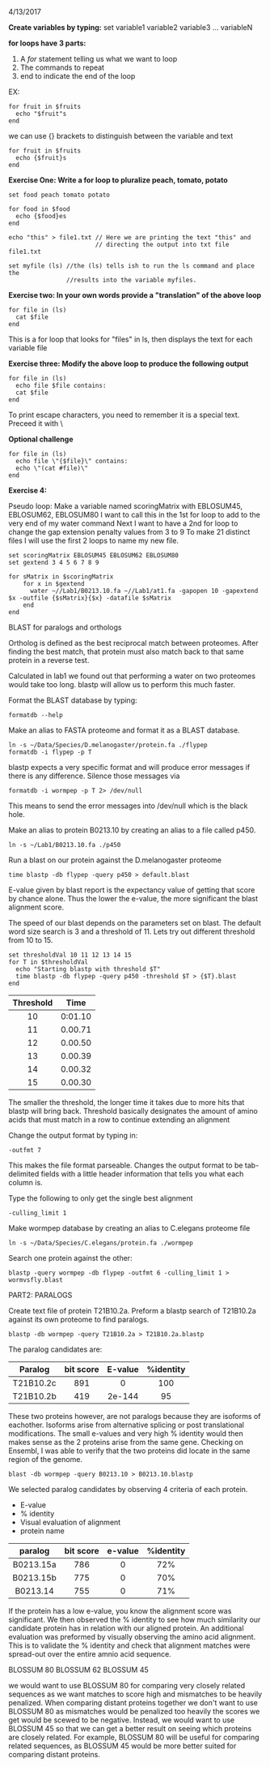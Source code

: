 4/13/2017

**Create variables by typing:** set variable1 variable2 variable3 ... variableN

**for loops have 3 parts:**
1. A _for_ statement telling us what we want to loop
2. The commands to repeat
3. end to indicate the end of the loop

EX:

    for fruit in $fruits
      echo "$fruit"s
    end

we can use {} brackets to distinguish between the variable and text

    for fruit in $fruits
      echo {$fruit}s
    end

**Exercise One: Write a for loop to pluralize peach, tomato, potato**

    set food peach tomato potato

    for food in $food
      echo {$food}es
    end

    echo "this" > file1.txt // Here we are printing the text "this" and
                            // directing the output into txt file file1.txt

    set myfile (ls) //the (ls) tells ish to run the ls command and place the
                    //results into the variable myfiles.

**Exercise two: In your own words provide a "translation" of the above loop**

    for file in (ls)
      cat $file
    end

This is a for loop that looks for "files" in ls, then displays the text for each variable file

**Exercise three: Modify the above loop to produce the following output**

    for file in (ls)
      echo file $file contains:
      cat $file
    end

To print escape characters, you need to remember it is a special text.
Preceed it with \

**Optional challenge**

    for file in (ls)
      echo file \"{$file}\" contains:
      echo \"(cat #file)\"
    end

**Exercise 4:**

Pseudo loop:
Make a variable named scoringMatrix with EBLOSUM45, EBLOSUM62, EBLOSUM80
I want to call this in the 1st for loop to add to the very end of my water command
Next I want to have a 2nd for loop to change the gap extension penalty values from 3 to 9
To make 21 distinct files I will use the first 2 loops to name my new file.

    set scoringMatrix EBLOSUM45 EBLOSUM62 EBLOSUM80
    set gextend 3 4 5 6 7 8 9

    for sMatrix in $scoringMatrix
	    for x in $gextend
	      water ~//Lab1/B0213.10.fa ~//Lab1/at1.fa -gapopen 10 -gapextend $x -outfile {$sMatrix}{$x} -datafile $sMatrix
	    end
    end

BLAST for paralogs and orthologs

Ortholog is defined as the best reciprocal match between proteomes. After finding the best match, that protein must also match back to that same protein in a reverse test.

Calculated in lab1 we found out that performing a water on two proteomes would take too long. blastp will allow us to perform this much faster.

Format the BLAST database by typing:

    formatdb --help

Make an alias to FASTA proteome and format it as a BLAST database.

    ln -s ~/Data/Species/D.melanogaster/protein.fa ./flypep
    formatdb -i flypep -p T

blastp expects a very specific format and will produce error messages if there is any difference. Silence those messages via

    formatdb -i wormpep -p T 2> /dev/null

This means to send the error messages into /dev/null which is the black hole.

Make an alias to protein B0213.10 by creating an alias to a file called p450.

    ln -s ~/Lab1/B0213.10.fa ./p450

Run a blast on our protein against the D.melanogaster proteome

    time blastp -db flypep -query p450 > default.blast

E-value given by blast report is the expectancy value of getting that score by chance alone. Thus the lower the e-value, the more significant the blast alignment score.

The speed of our blast depends on the parameters set on blast. The default word size search is 3 and a threshold of 11. Lets try out different threshold from 10 to 15.

    set thresholdVal 10 11 12 13 14 15
    for T in $thresholdVal
      echo "Starting blastp with threshold $T"
      time blastp -db flypep -query p450 -threshold $T > {$T}.blast
    end

|	Threshold | Time |
|:---------:|:-----:|
| 10        |0:01.10|
| 11		|0.00.71|
| 12        |0.00.50|
| 13        |0.00.39|
| 14        |0.00.32|
| 15        |0.00.30|

The smaller the threshold, the longer time it takes due to more hits that blastp will bring back. Threshold basically designates the amount of amino acids that must match in a row to continue extending an alignment

Change the output format by typing in:

    -outfmt 7

This makes the file format parseable. Changes the output format to be tab-delimited fields with a little header information that tells you what each column is.

Type the following to only get the single best alignment

    -culling_limit 1

Make wormpep database by creating an alias to C.elegans proteome file

    ln -s ~/Data/Species/C.elegans/protein.fa ./wormpep

Search one protein against the other:

    blastp -query wormpep -db flypep -outfmt 6 -culling_limit 1 > wormvsfly.blast

PART2: PARALOGS

Create text file of protein T21B10.2a. Preform a blastp search of T21B10.2a against its own proteome to find paralogs.

    blastp -db wormpep -query T21B10.2a > T21B10.2a.blastp

The paralog candidates are:

|Paralog|bit score|E-value|%identity|
|:-----:|:-------:|:-----:|:-------:|
|T21B10.2c|891|0|100|
|T21B10.2b|419|2e-144|95|

These two proteins however, are not paralogs because they are isoforms of eachother. Isoforms arise from alternative splicing or post translational modifications. The small e-values and very high % identity would then makes sense as the 2 proteins arise from the same gene. Checking on Ensembl, I was able to verify that the two proteins did locate in the same region of the genome.

    blast -db wormpep -query B0213.10 > B0213.10.blastp

We selected paralog candidates by observing 4 criteria of each protein.
* E-value
* % identity
* Visual evaluation of alignment
* protein name

|paralog|bit score|e-value|%identity|
|:-----:|:-------:|:-----:|:-------:|
|B0213.15a|786|0|72%|
|B0213.15b|775|0|70%|
|B0213.14 |755|0|71%|

If the protein has a low e-value, you know the alignment score was significant. We then observed the % identity to see how much similarity our candidate protein has in relation with our aligned protein. An additional evaluation was preformed by visually observing the amino acid alignment. This is to validate the % identity and check that alignment matches were spread-out over the entire amnio acid sequence.

BLOSSUM 80
BLOSSUM 62
BLOSSUM 45

we would want to use BLOSSUM 80 for comparing very closely related sequences as we want matches to score high and mismatches to be heavily penalized. When comparing distant proteins together we don't want to use BLOSSUM 80 as mismatches would be penalized too heavily the scores we get would be scewed to be negative. Instead, we would want to use BLOSSUM 45 so that we can get a better result on seeing which proteins are closely related. For example, BLOSSUM 80 will be useful for comparing related sequences, as BLOSSUM 45 would be more better suited for comparing distant proteins.
